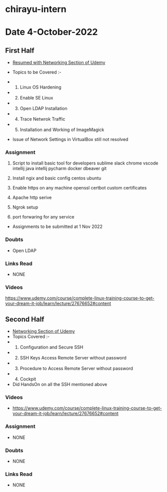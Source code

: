 # chirayu-intern



# Date 4-October-2022

## First Half

- [Resumed with Networking Section of Udemy](https://www.udemy.com/course/complete-linux-training-course-to-get-your-dream-it-job/learn/lecture/27676652#content)
- Topics to be Covered :-
- 1) Linux OS Hardening
- 2) Enable SE Linux 
- 3) Open LDAP Installation 
- 4) Trace Netwrok Traffic
- 5) Installation and Working of ImageMagick

- Issue of Network Settings in VirtualBox still not resolved 

### Assignment
1. Script to install basic tool for developers
   sublime
   slack
   chrome
   vscode
   intellij java
   intellij pycharm
   docker
   dbeaver
   git
2. Install ngix and basic config
   centos
   ubuntu

3. Enable https on any machine
   openssl
   certbot
   custom certificates

4. Apache http serive

5. Ngrok setup

6. port forwaring for any service
- Assignments to be submitted at 1 Nov 2022

### Doubts

- Open LDAP 

### Links Read
- NONE

### Videos
https://www.udemy.com/course/complete-linux-training-course-to-get-your-dream-it-job/learn/lecture/27676652#content

## Second Half
- [Networking Section of Udemy](https://www.udemy.com/course/complete-linux-training-course-to-get-your-dream-it-job/learn/lecture/27676652#content)
- Topics Covered :-
- 1) Configuration and Secure SSH 
- 2) SSH Keys Access Remote Server without password
- 3) Procedure to Access Remote Server without password
- 4) Cockpit
- Did HandsOn on  all the SSH mentioned above 
 


### Videos
      
-   https://www.udemy.com/course/complete-linux-training-course-to-get-your-dream-it-job/learn/lecture/27676652#content

### Assignment

- NONE 

### Doubts

- NONE

### Links Read

- NONE

